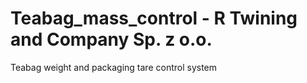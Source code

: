 # Teabag_mass_control - R Twining and Company Sp. z o.o.
Teabag weight and packaging tare control system

